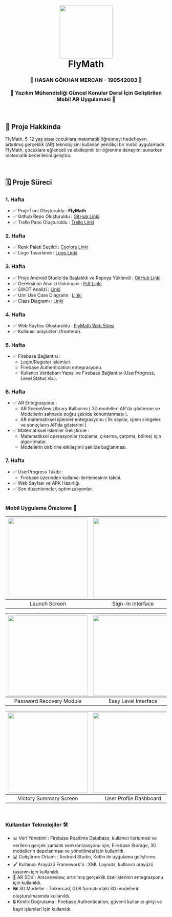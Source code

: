 <div align="center">
      <h1> 
            <img src="https://github.com/user-attachments/assets/de395226-2a59-4313-b4e5-8ce84b05c2cb" width="165px">
            <br/>
            FlyMath
            <br/> 
      </h1>
</div>

<div align="center">
      <h3> 
            🌟 HASAN GÖKHAN MERCAN - 190542003 🌟
          <br/><br/>
            🔢 Yazılım Mühendisliği Güncel Konular Dersi İçin Geliştirilen Mobil AR Uygulamasi 🔢
            <br/> 
      </h3>
</div>

   <br/> 


## 📌 Proje Hakkında
FlyMath, 5-12 yaş arası çocuklara matematik öğretmeyi hedefleyen, artırılmış gerçeklik (AR) teknolojisini kullanan yenilikçi bir mobil uygulamadır. FlyMath, çocuklara eğlenceli ve etkileşimli bir öğrenme deneyimi sunarken matematik becerilerini geliştirir.

<br/> 

## 🗓 Proje Süreci
### 1. Hafta
- ✅ Proje İsmi Oluşturuldu : **FlyMath**
- ✅ Github Repo Oluşturuldu : [GitHub Linki](https://github.com/Hasanmercann/FlyMath.git)
- ✅ Trello Pano Oluşturuldu : [Trello Linki](https://trello.com/b/eMnF70xd/flymath)

### 2. Hafta
- ✅ Renk Paleti Seçildi : [Coolors Linki](https://coolors.co/ffffff-000000-ff002e-2e2e2e)
- ✅ Logo Tasarlandı : [Logo Linki](https://github.com/user-attachments/assets/de395226-2a59-4313-b4e5-8ce84b05c2cb)

### 3. Hafta
- ✅ Proje Android Studio'da Başlatıldı ve Repoya Yüklendi : [GitHub Linki](https://github.com/Hasanmercann/FlyMath.git)
- ✅ Gereksinim Analizi Dokümanı : [Pdf Linki](https://github.com/user-attachments/files/19824650/FlyMath.Gereksinim.Analizi.pdf)
- ✅ SWOT Analizi : [Linki](https://github.com/user-attachments/assets/5cf8fa21-f141-4569-a20d-a9e0c89cc545)
- ✅ Uml Use Case Diagramı : [Linki](https://github.com/user-attachments/assets/b0a03597-b1b3-460a-8e76-6337a2f8fc31)
- ✅ Class Diagramı : [Linki](https://github.com/user-attachments/assets/cf845752-b7c1-4a92-be7b-f4d6d29fcf95)


### 4. Hafta
- ✅ Web Sayfası Oluşturuldu : [FlyMath Web Sitesi](https://hasanmercann.github.io/FlyMath_Site/)
- ✅ Kullanıcı arayüzleri (frontend).

### 5. Hafta
- ✅ Firebase Bağlantısı :
  - Login/Register İşlemleri.
  - Firebase Authentication entegrasyonu.
  - Kullanıcı Veritabanı Yapısı ve Firebase Bağlantısı (UserProgress, Level Status vb.).

### 6. Hafta
- ✅ AR Entegrasyonu :
  - AR SceneView Library Kullanımı ( 3D modelleri AR'da gösterme ve Modellerin sahnede doğru şekilde konumlanması ).
  - AR matematiksel işlemler entegrasyonu ( İlk sayılar, işlem simgeleri ve sonuçların AR'da gösterimi ).
- ✅ Matematiksel İşlemler Geliştirme :
  - Matematiksel operasyonlar (toplama, çıkarma, çarpma, bölme) için algoritmalar.
  - Modellerin birbirine etkileşimli şekilde bağlanması.

### 7. Hafta
- ✅ UserProgress Takibi :
  - Firebase üzerinden kullanıcı ilerlemesinin takibi.
- ✅ Web Sayfası ve APK Hazırlığı.
- ✅ Son düzenlemeler, optimizasyonlar.  
  <br/>

### Mobil Uygulama Önizleme 📱

| <img src="https://github.com/user-attachments/assets/f0931897-0dbf-49d1-9cd8-20231c3543fa" width="250"/>| <img src="https://github.com/user-attachments/assets/730ba08f-d18d-4f95-b2f5-08a8a8b04502" width="250"/> | <img src="https://github.com/user-attachments/assets/46974713-6018-4984-94d3-327d69550d1c" width="250"/> |
| :-------------: | :-------------:  | :-------------:  |
|     Launch Screen     |     Sign-In Interface     |     Registration Portal      |

| <img src="https://github.com/user-attachments/assets/58e126d5-1ea9-4509-9534-29727fe55afc" width="250"/>| <img src="https://github.com/user-attachments/assets/f4433717-7ff9-4f79-ae01-42ffb620dc3e" width="250"/> | <img src="https://github.com/user-attachments/assets/93659a5c-f13f-4bd8-8dda-1d1e1d82eb5b" width="250"/> |
| :-------------: | :-------------:  | :-------------:  |
|     Password Recovery Module     |     Easy Level Interface     |     Pre-Game Configuration     |

| <img src="https://github.com/user-attachments/assets/26856983-4501-4d26-93e2-7d8cad2027ef" width="250"/>| <img src="https://github.com/user-attachments/assets/a248d189-8025-42e6-9834-9f07735437f1" width="250"/> | <img src="https://github.com/user-attachments/assets/c9b1f50e-8da9-44c3-b04e-d6f12e280ae9" width="250"/> |
| :-------------: | :-------------:  | :-------------:  |
|     Victory Summary Screen     |     User Profile Dashboard     |     Language Preferences Modal     |

<br/> 

### Kullanılan Teknolojiler 🛠
- 📊 Veri Yönetimi : Firebase Realtime Database, kullanıcı ilerlemesi ve verilerin gerçek zamanlı senkronizasyonu için; Firebase Storage, 3D modellerin depolanması ve yönetilmesi için kullanıldı.
- 💻 Geliştirme Ortamı : Android Studio, Kotlin ile uygulama geliştirme.
- 🖌 Kullanıcı Arayüzü Framework'ü : XML Layouts, kullanıcı arayüzü tasarımı için kullanıldı.
- 🧠 AR SDK : Arsceneview, artırılmış gerçeklik özelliklerinin entegrasyonu için kullanıldı.
- 🖼 3D Modeller : Tinkercad, GLB formatındaki 3D modellerin oluşturulmasında kullanıldı.
- 🔒 Kimlik Doğrulama : Firebase Authentication, güvenli kullanıcı girişi ve kayıt işlemleri için kullanıldı.
